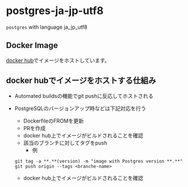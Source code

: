 # postgres-ja-jp-utf8

`postgres` with language ja_jp_utf8

## Docker Image

[docker hub](https://hub.docker.com/r/icarejposs/postgres-ja-jp-utf8)でイメージをホストしています。

## docker hubでイメージをホストする仕組み

- Automated buildsの機能でgit pushに反応してホストされる
- PostgreSQLのバージョンアップ時などは下記対応を行う
    - DockerfileのFROMを更新
    - PRを作成
    - docker hub上でイメージがビルドされることを確認
    - 該当のブランチに対してタグをpush
        - 例

    ```
    git tag -a **.**(version) -m "image with Postgres version **.**"
    git push origin --tags <branche-name>
    ```
    - docker hub上でイメージがビルドされることを確認 
